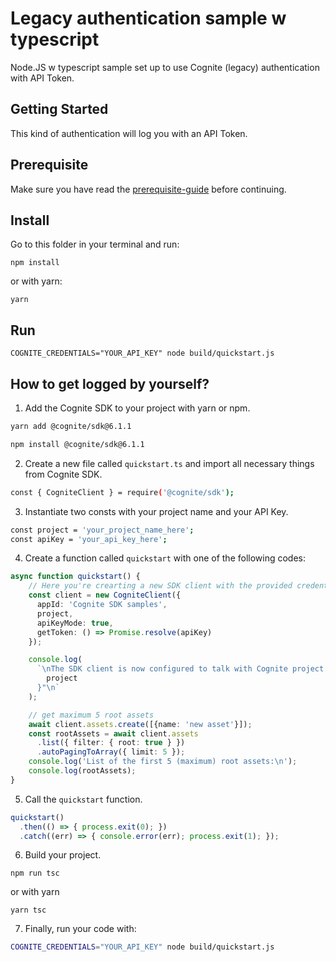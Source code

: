 # Legacy authentication sample w typescript

Node.JS w typescript sample set up to use Cognite (legacy) authentication with API Token.

## Getting Started

This kind of authentication will log you with an API Token.

## Prerequisite

Make sure you have read the [prerequisite-guide](../../README.md#prerequisite) before continuing.

## Install

Go to this folder in your terminal and run:

`npm install`

or with yarn:

`yarn`

## Run

`COGNITE_CREDENTIALS="YOUR_API_KEY" node build/quickstart.js`

## How to get logged by yourself?

1. Add the Cognite SDK to your project with yarn or npm.

```sh
yarn add @cognite/sdk@6.1.1
```

```sh
npm install @cognite/sdk@6.1.1
```

2. Create a new file called `quickstart.ts` and import all necessary things from Cognite SDK.

```sh
const { CogniteClient } = require('@cognite/sdk');
```

3. Instantiate two consts with your project name and your API Key.

```sh
const project = 'your_project_name_here';
const apiKey = 'your_api_key_here';
```

4. Create a function called `quickstart` with one of the following codes:

```ts
async function quickstart() {
    // Here you're crearting a new SDK client with the provided credentials
    const client = new CogniteClient({
      appId: 'Cognite SDK samples',
      project,
      apiKeyMode: true,
      getToken: () => Promise.resolve(apiKey)
    });

    console.log(
      `\nThe SDK client is now configured to talk with Cognite project "${
        project
      }"\n`
    );

    // get maximum 5 root assets
    await client.assets.create([{name: 'new asset'}]);
    const rootAssets = await client.assets
      .list({ filter: { root: true } })
      .autoPagingToArray({ limit: 5 });
    console.log('List of the first 5 (maximum) root assets:\n');
    console.log(rootAssets);
}
```

5. Call the `quickstart` function.

```ts
quickstart()
  .then(() => { process.exit(0); })
  .catch((err) => { console.error(err); process.exit(1); });
```

6. Build your project.

`npm run tsc`

or with yarn

`yarn tsc`

7. Finally, run your code with:

```sh
COGNITE_CREDENTIALS="YOUR_API_KEY" node build/quickstart.js
```
